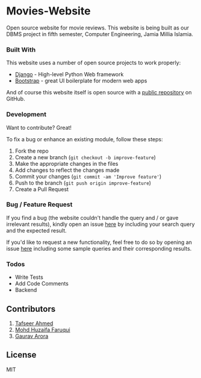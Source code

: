 # Movies-Website
Open source website for movie reviews. This website is being built as our DBMS project in fifth semester, Computer Engineering, Jamia Millia Islamia.


### Built With

This website uses a number of open source projects to work properly:

* [Django] - High-level Python Web framework
* [Bootstrap] - great UI boilerplate for modern web apps



And of course this website itself is open source with a [public repository][dill]
 on GitHub.

### Development

Want to contribute? Great!

To fix a bug or enhance an existing module, follow these steps:
1. Fork the repo
2. Create a new branch (`git checkout -b improve-feature`)
3. Make the appropriate changes in the files
4. Add changes to reflect the changes made
5. Commit your changes (`git commit -am 'Improve feature'`)
6. Push to the branch (`git push origin improve-feature`)
7. Create a Pull Request 

### Bug / Feature Request

If you find a bug (the website couldn't handle the query and / or gave irrelevant results), kindly open an issue [here](https://github.com/huzaifafaruqui/Movies-Website/issues/new) by including your search query and the expected result.

If you'd like to request a new functionality, feel free to do so by opening an issue [here](https://github.com/huzaifafaruqui/Movies-Website/issues/new) including some sample queries and their corresponding results.


### Todos

 - Write Tests
 - Add Code Comments
 - Backend

## Contributors
1. [Tafseer Ahmed](https://github.com/tafseerahmed)
2. [Mohd Huzaifa Faruqui](https://github.com/huzaifafaruqui)
3. [Gaurav Arora](https://github.com/gaurav61)

License
----

MIT



   [dill]: <https://github.com/huzaifafaruqui/Movies-Website>
   [markdown-it]: <https://github.com/markdown-it/markdown-it>
   [Django]:<https://code.djangoproject.com/>
   [Bootstrap]: <http://getbootstrap.com/getting-started/>
  

